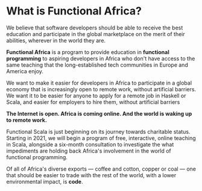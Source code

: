 # What is Functional Africa?

We believe that software developers should be able to receive the best education and participate in the global
marketplace on the merit of their abilities, wherever in the world they are.

**Functional Africa** is a program to provide education in **functional programming** to aspiring developers in
Africa who don't have access to the same teaching that the long-established tech communities in Europe and
America enjoy.

We want to make it easier for developers in Africa to participate in a global economy that is increasingly open
to remote work, without artificial barriers. We want it to be easier for anyone to apply for a remote job in
Haskell or Scala, and easier for employers to hire them, without artificial barriers 

**The Internet is open. Africa is coming online. And the world is waking up to remote work.**

Functional Scala is just beginning on its journey towards charitable status. Starting in 2021, we will begin
a program of free, interactive, online teaching in Scala, alongside a six-month consultation to investigate the
what impediments are holding back Africa's involvement in the world of functional programming.

Of all of Africa's diverse exports — coffee and cotton, copper or coal — one that should be easier to trade
with the rest of the world, with a lower environmental impact, is **code**.
